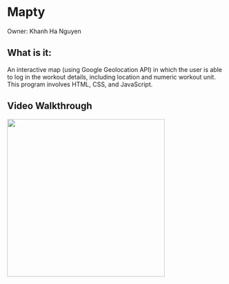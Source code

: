 # Mapty
Owner: Khanh Ha Nguyen

## What is it: 
An interactive map (using Google Geolocation API) in which the user is able to log in the workout details, including location and numeric workout unit. This program involves HTML, CSS, and JavaScript. 

## Video Walkthrough
<a href="https://drive.google.com/file/d/1kemMCtYzLoBKWW1FT6I4b4U9VtRBhx1A/view?usp=sharing"> 
   <img width="365" src="https://github.com/KhanhHa26/Mapty/assets/84813907/469016f9-3cbf-4705-9aac-ad508e181651">
</a>
